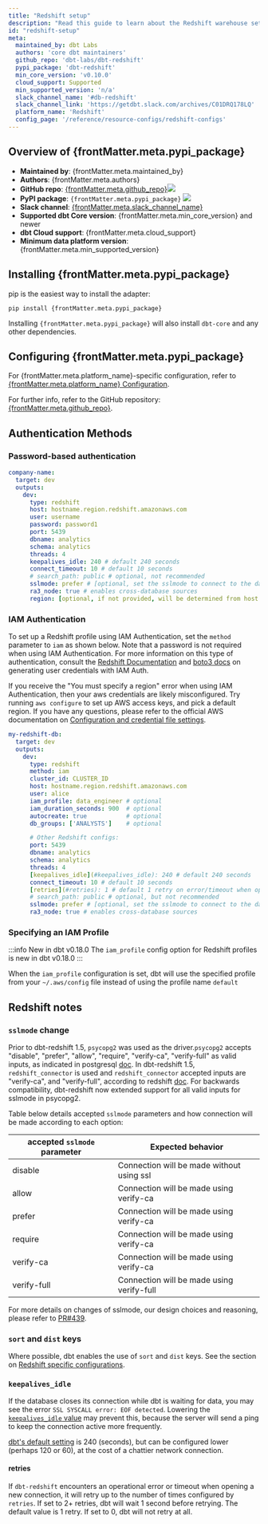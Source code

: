 ```yaml
---
title: "Redshift setup"
description: "Read this guide to learn about the Redshift warehouse setup in dbt."
id: "redshift-setup"
meta:
  maintained_by: dbt Labs
  authors: 'core dbt maintainers'
  github_repo: 'dbt-labs/dbt-redshift'
  pypi_package: 'dbt-redshift'
  min_core_version: 'v0.10.0'
  cloud_support: Supported
  min_supported_version: 'n/a'
  slack_channel_name: '#db-redshift'
  slack_channel_link: 'https://getdbt.slack.com/archives/C01DRQ178LQ'
  platform_name: 'Redshift'
  config_page: '/reference/resource-configs/redshift-configs'
---
```


<Snippet src="warehouse-setups-cloud-callout" />

<h2> Overview of {frontMatter.meta.pypi_package} </h2>

<ul>
    <li><strong>Maintained by</strong>: {frontMatter.meta.maintained_by}</li>
    <li><strong>Authors</strong>: {frontMatter.meta.authors}</li>
    <li><strong>GitHub repo</strong>: <a href={`https://github.com/${frontMatter.meta.github_repo}`}>{frontMatter.meta.github_repo}</a><a href={`https://github.com/${frontMatter.meta.github_repo}`}><img src={`https://img.shields.io/github/stars/${frontMatter.meta.github_repo}?style=for-the-badge`}/></a></li>
    <li><strong>PyPI package</strong>: <code>{frontMatter.meta.pypi_package}</code> <a href={`https://badge.fury.io/py/${frontMatter.meta.pypi_package}`}><img src={`https://badge.fury.io/py/${frontMatter.meta.pypi_package}.svg`}/></a></li>
    <li><strong>Slack channel</strong>: <a href={frontMatter.meta.slack_channel_link}>{frontMatter.meta.slack_channel_name}</a></li>
    <li><strong>Supported dbt Core version</strong>: {frontMatter.meta.min_core_version} and newer</li>
    <li><strong>dbt Cloud support</strong>: {frontMatter.meta.cloud_support}</li>
    <li><strong>Minimum data platform version</strong>: {frontMatter.meta.min_supported_version}</li>
    </ul>


<h2> Installing {frontMatter.meta.pypi_package} </h2>

pip is the easiest way to install the adapter:

<code>pip install {frontMatter.meta.pypi_package}</code>

<p>Installing <code>{frontMatter.meta.pypi_package}</code> will also install <code>dbt-core</code> and any other dependencies.</p>

<h2> Configuring {frontMatter.meta.pypi_package} </h2>

<p>For {frontMatter.meta.platform_name}-specific configuration, refer to <a href={frontMatter.meta.config_page}>{frontMatter.meta.platform_name} Configuration</a>. </p>

<p>For further info, refer to the GitHub repository: <a href={`https://github.com/${frontMatter.meta.github_repo}`}>{frontMatter.meta.github_repo}</a>.</p>


## Authentication Methods

### Password-based authentication

<File name='~/.dbt/profiles.yml'>

```yaml
company-name:
  target: dev
  outputs:
    dev:
      type: redshift
      host: hostname.region.redshift.amazonaws.com
      user: username
      password: password1
      port: 5439
      dbname: analytics
      schema: analytics
      threads: 4
      keepalives_idle: 240 # default 240 seconds
      connect_timeout: 10 # default 10 seconds
      # search_path: public # optional, not recommended
      sslmode: prefer # [optional, set the sslmode to connect to the database. Default prefer, which will use 'verify-ca' to connect.]
      ra3_node: true # enables cross-database sources
      region: [optional, if not provided, will be determined from host (e.g. host.123.us-east-1.redshift-serverless.amazonaws.com)]
```

</File>

### IAM Authentication

To set up a Redshift profile using IAM Authentication, set the `method`
parameter to `iam` as shown below. Note that a password is not required when
using IAM Authentication. For more information on this type of authentication,
consult the [Redshift Documentation](https://docs.aws.amazon.com/redshift/latest/mgmt/generating-user-credentials.html)
and [boto3
docs](https://boto3.amazonaws.com/v1/documentation/api/latest/reference/services/redshift.html#Redshift.Client.get_cluster_credentials)
on generating user credentials with IAM Auth.

If you receive the "You must specify a region" error when using IAM
Authentication, then your aws credentials are likely misconfigured. Try running
`aws configure` to set up AWS access keys, and pick a default region. If you have any questions,
please refer to the official AWS documentation on [Configuration and credential file settings](https://docs.aws.amazon.com/cli/latest/userguide/cli-configure-files.html).

<File name='~/.dbt/profiles.yml'>

```yaml
my-redshift-db:
  target: dev
  outputs:
    dev:
      type: redshift
      method: iam
      cluster_id: CLUSTER_ID
      host: hostname.region.redshift.amazonaws.com
      user: alice
      iam_profile: data_engineer # optional
      iam_duration_seconds: 900  # optional
      autocreate: true           # optional
      db_groups: ['ANALYSTS']    # optional

      # Other Redshift configs:
      port: 5439
      dbname: analytics
      schema: analytics
      threads: 4
      [keepalives_idle](#keepalives_idle): 240 # default 240 seconds
      connect_timeout: 10 # default 10 seconds
      [retries](#retries): 1 # default 1 retry on error/timeout when opening connections
      # search_path: public # optional, but not recommended
      sslmode: prefer # [optional, set the sslmode to connect to the database. Default prefer, which will use 'verify-ca' to connect.]
      ra3_node: true # enables cross-database sources

```

</File>

### Specifying an IAM Profile

:::info New in dbt v0.18.0
The `iam_profile` config option for Redshift profiles is new in dbt v0.18.0
:::

When the `iam_profile` configuration is set, dbt will use the specified profile from your `~/.aws/config` file instead of using the profile name `default`
## Redshift notes
### `sslmode` change
Prior to dbt-redshift 1.5, `psycopg2` was used as the driver.`psycopg2` accepts "disable", "prefer", "allow", "require", "verify-ca", "verify-full" as valid inputs, as indicated in postgresql [doc](https://www.postgresql.org/docs/current/libpq-connect.html#LIBPQ-CONNSTRING:~:text=%2Dencrypted%20connection.-,sslmode,-This%20option%20determines). In dbt-redshift 1.5, `redshift_connector` is used and `redshift_connector` accepted inputs are "verify-ca", and "verify-full", according to redshift [doc](https://docs.aws.amazon.com/redshift/latest/mgmt/python-configuration-options.html#:~:text=parameter%20is%20optional.-,sslmode,-Default%20value%20%E2%80%93%20verify). For backwards compatibility, dbt-redshift now extended support for all valid inputs for sslmode in psycopg2. 

Table below details accepted `sslmode` parameters and how connection will be made according to each option:

accepted `sslmode` parameter | Expected behavior
-- | --
disable | Connection will be made without using ssl
allow | Connection will be made using verify-ca
prefer | Connection will be made using verify-ca
require | Connection will be made using verify-ca
verify-ca | Connection will be made using verify-ca
verify-full | Connection will be made using verify-full

For more details on changes of sslmode, our design choices and reasoning, please refer to [PR#439](https://github.com/dbt-labs/dbt-redshift/pull/439).

### `sort` and `dist` keys
Where possible, dbt enables the use of `sort` and `dist` keys. See the section on [Redshift specific configurations](/reference/resource-configs/redshift-configs).

### `keepalives_idle`
If the database closes its connection while dbt is waiting for data, you may see the error `SSL SYSCALL error: EOF detected`. Lowering the [`keepalives_idle` value](https://www.postgresql.org/docs/9.3/libpq-connect.html) may prevent this, because the server will send a ping to keep the connection active more frequently. 

[dbt's default setting](https://github.com/dbt-labs/dbt-redshift/blob/main/dbt/adapters/redshift/connections.py#L51) is 240 (seconds), but can be configured lower (perhaps 120 or 60), at the cost of a chattier network connection.

<VersionBlock firstVersion="1.2">

#### retries

If `dbt-redshift` encounters an operational error or timeout when opening a new connection, it will retry up to the number of times configured by `retries`. If set to 2+ retries, dbt will wait 1 second before retrying. The default value is 1 retry. If set to 0, dbt will not retry at all.

</VersionBlock>
